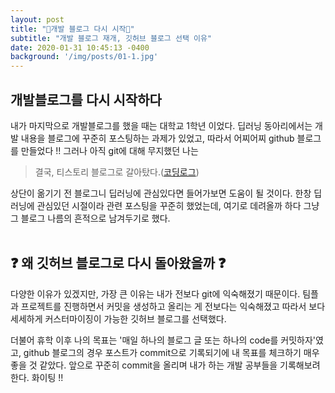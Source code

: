 ```yaml
---
layout: post
title: "🐣개발 블로그 다시 시작🐣"
subtitle: "개발 블로그 재개, 깃허브 블로그 선택 이유"
date: 2020-01-31 10:45:13 -0400
background: '/img/posts/01-1.jpg'
---
```



개발블로그를 다시 시작하다
---------------------------------

내가 마지막으로 개발블로그를 했을 때는 대학교 1학년 이었다.
딥러닝 동아리에서는 개발 내용을 블로그에 꾸준히 포스팅하는 과제가 있었고,
따라서 어찌어찌 github 블로그를 만들었다 !!
그러나 아직 git에 대해 무지했던 나는


> 결국, 티스토리 블로그로 갈아탔다.([코딩로그](https://jumpjump3030.tistory.com/))<br>

상단이 옮기기 전 블로그니 딥러닝에 관심있다면 들어가보면 도움이 될 것이다.
한창 딥러닝에 관심있던 시절이라 관련 포스팅을 꾸준히 했었는데, 여기로 데려올까 하다 그냥 그 블로그 나름의 흔적으로 남겨두기로 했다.<br><br>

❓ 왜 깃허브 블로그로 다시 돌아왔을까 ❓
--------------------------------------

<p>다양한 이유가 있겠지만, 가장 큰 이유는 내가 전보다 git에 익숙해졌기 때문이다.
팀플과 프로젝트를 진행하면서 커밋을 생성하고 올리는 게 전보다는 익숙해졌고 따라서 보다 세세하게 커스터마이징이 가능한 깃허브 블로그를 선택했다. 
</p>
 더불어 휴학 이후 나의 목표는 '매일 하나의 블로그 글 또는 하나의 code를 커밋하자'였고,
github 블로그의 경우 포스트가 commit으로 기록되기에 내 목표를 체크하기 매우 좋을 것 같았다.
앞으로 꾸준히 commit을 올리며 내가 하는 개발 공부들을 기록해보려한다. 화이팅 !!

